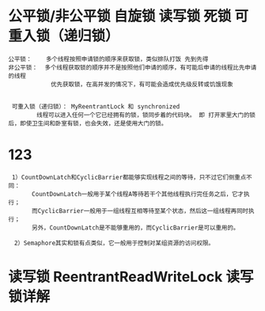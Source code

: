 # 公平锁/非公平锁  自旋锁   读写锁  死锁   可重入锁（递归锁）
    公平锁：    多个线程按照申请锁的顺序来获取锁，类似排队打饭 先到先得
    非公平锁：  多个线程获取锁的顺序并不是按照他们申请的顺序，有可能后申请的线程比先申请的线程
                优先获取锁，在高并发的情况下，有可能会造成优先级反转或饥饿现象
                
                
     可重入锁（递归锁）： MyReentrantLock 和 synchronized
            线程可以进入任何一个它已经拥有的锁，锁同步着的代码块。 即 打开家里大门的锁后，即使卫生间和卧室有锁，也会失效，还是使用大门的锁。
            
            
# 123
     1）CountDownLatch和CyclicBarrier都能够实现线程之间的等待，只不过它们侧重点不同：
    　　　　CountDownLatch一般用于某个线程A等待若干个其他线程执行完任务之后，它才执行；
    　　　　而CyclicBarrier一般用于一组线程互相等待至某个状态，然后这一组线程再同时执行；
    　　　　另外，CountDownLatch是不能够重用的，而CyclicBarrier是可以重用的。
    
    　2）Semaphore其实和锁有点类似，它一般用于控制对某组资源的访问权限。


# 读写锁   ReentrantReadWriteLock 读写锁详解